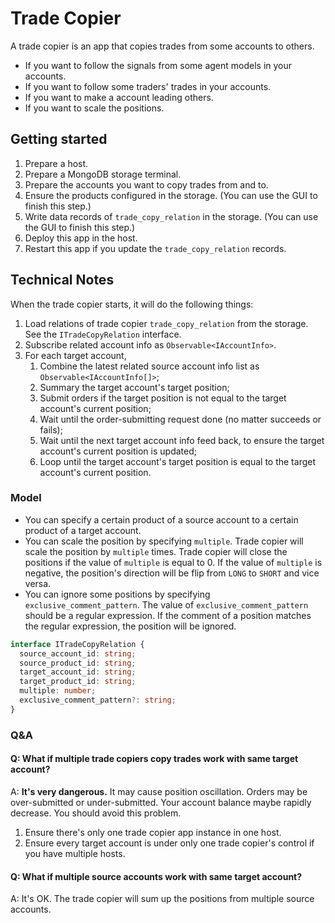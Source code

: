 # Trade Copier

A trade copier is an app that copies trades from some accounts to others.

- If you want to follow the signals from some agent models in your accounts.
- If you want to follow some traders' trades in your accounts.
- If you want to make a account leading others.
- If you want to scale the positions.

## Getting started

1. Prepare a host.
2. Prepare a MongoDB storage terminal.
3. Prepare the accounts you want to copy trades from and to.
4. Ensure the products configured in the storage. (You can use the GUI to finish this step.)
5. Write data records of `trade_copy_relation` in the storage. (You can use the GUI to finish this step.)
6. Deploy this app in the host.
7. Restart this app if you update the `trade_copy_relation` records.

## Technical Notes

When the trade copier starts, it will do the following things:

1. Load relations of trade copier `trade_copy_relation` from the storage. See the `ITradeCopyRelation` interface.
2. Subscribe related account info as `Observable<IAccountInfo>`.
3. For each target account,
   1. Combine the latest related source account info list as `Observable<IAccountInfo[]>`;
   2. Summary the target account's target position;
   3. Submit orders if the target position is not equal to the target account's current position;
   4. Wait until the order-submitting request done (no matter succeeds or fails);
   5. Wait until the next target account info feed back, to ensure the target account's current position is updated;
   6. Loop until the target account's target position is equal to the target account's current position.

### Model

- You can specify a certain product of a source account to a certain product of a target account.
- You can scale the position by specifying `multiple`. Trade copier will scale the position by `multiple` times. Trade copier will close the positions if the value of `multiple` is equal to 0. If the value of `multiple` is negative, the position's direction will be flip from `LONG` to `SHORT` and vice versa.
- You can ignore some positions by specifying `exclusive_comment_pattern`. The value of `exclusive_comment_pattern` should be a regular expression. If the comment of a position matches the regular expression, the position will be ignored.

```ts
interface ITradeCopyRelation {
  source_account_id: string;
  source_product_id: string;
  target_account_id: string;
  target_product_id: string;
  multiple: number;
  exclusive_comment_pattern?: string;
}
```

### Q&A

#### Q: What if multiple trade copiers copy trades work with same target account?

A: **It's very dangerous.** It may cause position oscillation. Orders may be over-submitted or under-submitted. Your account balance maybe rapidly decrease. You should avoid this problem.

1. Ensure there's only one trade copier app instance in one host.
2. Ensure every target account is under only one trade copier's control if you have multiple hosts.

#### Q: What if multiple source accounts work with same target account?

A: It's OK. The trade copier will sum up the positions from multiple source accounts.
